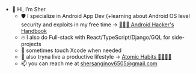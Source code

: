 - 👋 Hi, I’m Sher
   - 🛡️ I specialize in Android App Dev (+learning about Android OS level security and exploits in my free time -> [🙌🙌🙌 Android Hacker's Handbook](https://www.amazon.com/Android-Hackers-Handbook-Joshua-Drake/dp/111860864X) 
   - 🔥 I also do Full-stack with React/TypeScript/Django/GQL for side-projects
   - 📱 sometimes touch Xcode when needed 
   - 🚀 also tryna live a productive lifestyle ->  [Atomic Habits 🙌🙌🙌🙌](https://www.amazon.com/Atomic-Habits-Proven-Build-Break)
   - 📫 you can reach me at shersanginov6505@gmail.com


<!---
sanginovs/sanginovs is a ✨ special ✨ repository because its `README.md` (this file) appears on your GitHub profile.
You can click the Preview link to take a look at your changes.
- 👀 I’m interested in ...
- 🌱 I’m currently learning ...
- 💞️ I’m looking to collaborate on ...
- 📫 How to reach me ...
--->

